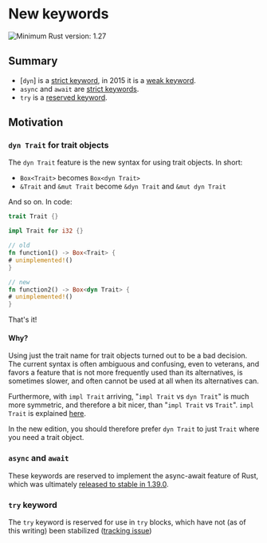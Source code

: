 # New keywords

![Minimum Rust version: 1.27](https://img.shields.io/badge/Minimum%20Rust%20Version-1.27-brightgreen.svg)

## Summary

- [`dyn`] is a [strict keyword][strict], in 2015 it is a [weak keyword].
- `async` and `await` are [strict keywords][strict].
- `try` is a [reserved keyword].

[strict]: https://doc.rust-lang.org/reference/keywords.html#strict-keywords
[weak keyword]: https://doc.rust-lang.org/reference/keywords.html#weak-keywords
[reserved keyword]: https://doc.rust-lang.org/reference/keywords.html#reserved-keywords

## Motivation

### `dyn Trait` for trait objects

The `dyn Trait` feature is the new syntax for using trait objects. In short:

* `Box<Trait>` becomes `Box<dyn Trait>`
* `&Trait` and `&mut Trait` become `&dyn Trait` and `&mut dyn Trait`

And so on. In code:

```rust
trait Trait {}

impl Trait for i32 {}

// old
fn function1() -> Box<Trait> {
# unimplemented!()
}

// new
fn function2() -> Box<dyn Trait> {
# unimplemented!()
}
```

That's it!

#### Why?

Using just the trait name for trait objects turned out to be a bad decision.
The current syntax is often ambiguous and confusing, even to veterans,
and favors a feature that is not more frequently used than its alternatives,
is sometimes slower, and often cannot be used at all when its alternatives can.

Furthermore, with `impl Trait` arriving, "`impl Trait` vs `dyn Trait`" is much
more symmetric, and therefore a bit nicer, than "`impl Trait` vs `Trait`".
`impl Trait` is explained [here](impl-trait-for-returning-complex-types-with-ease.md).

In the new edition, you should therefore prefer `dyn Trait` to just `Trait`
where you need a trait object.

### `async` and `await`

These keywords are reserved to implement the async-await feature of Rust, which was ultimately [released to stable in 1.39.0](https://blog.rust-lang.org/2019/11/07/Async-await-stable.html).

### `try` keyword

The `try` keyword is reserved for use in `try` blocks, which have not (as of this writing) been stabilized ([tracking issue](https://github.com/rust-lang/rust/issues/31436))
